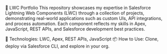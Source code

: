 
🚀 LWC Portfolio
This repository showcases my expertise in Salesforce Lightning Web Components (LWC) through a collection of projects, demonstrating real-world applications such as custom UIs, API integrations, and process automation. Each component reflects my skills in Apex, JavaScript, REST APIs, and Salesforce development best practices.

🔧 Technologies: LWC, Apex, REST APIs, JavaScript
📦 How to Use: Clone, deploy via Salesforce CLI, and explore in your org.